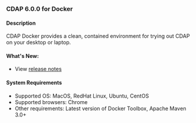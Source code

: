 ### CDAP 6.0.0 for Docker

#### Description

CDAP Docker provides a clean, contained environment for trying out CDAP on your desktop or laptop.

####  What's New:

* View [release notes](https://docs.cdap.io/cdap/6.0.0/en/reference-manual/release-notes.html#release-6-0-0)

#### System Requirements

* Supported OS: MacOS, RedHat Linux, Ubuntu, CentOS
* Supported browsers: Chrome
* Other requirements: Latest version of Docker Toolbox, Apache Maven 3.0+

